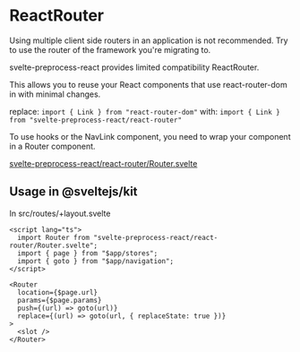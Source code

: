 # ReactRouter

Using multiple client side routers in an application is not recommended.
Try to use the router of the framework you're migrating to.

svelte-preprocess-react provides limited compatibility ReactRouter.

This allows you to reuse your React components that use react-router-dom in with minimal changes.

replace:
`import { Link } from "react-router-dom"`
with:
`import { Link } from "svelte-preprocess-react/react-router"`

To use hooks or the NavLink component, you need to wrap your component in a Router component.

[svelte-preprocess-react/react-router/Router.svelte](../src/lib/react-router/Router.svelte)

## Usage in @sveltejs/kit

In src/routes/+layout.svelte

```svelte
<script lang="ts">
  import Router from "svelte-preprocess-react/react-router/Router.svelte";
  import { page } from "$app/stores";
  import { goto } from "$app/navigation";
</script>

<Router
  location={$page.url}
  params={$page.params}
  push={(url) => goto(url)}
  replace={(url) => goto(url, { replaceState: true })}
>
  <slot />
</Router>
```
